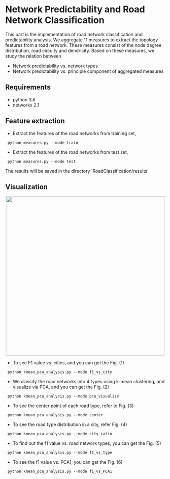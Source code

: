 # Network Predictability and Road Network Classification

This part is the implementation of road network classification and predictability analysis. We aggregate 11 measures to extract the topology features from a road network. These measures consist of the node degree distribution, road circuity and dendricity. Based on these measures, we study the relation between

* Network predictability vs. network types
* Network predictability vs. principle component of aggregated measures

## Requirements
* python 3.6
* networkx 2.1

## Feature extraction
* Extract the features of the road networks from training set,
```
 python measures.py --mode train
```
* Extract the features of the road networks from test set,
```
 python measures.py --mode test
```
The results will be saved in the directory 'RoadClassification/results'

## Visualization

<p align="center">
  <img src="https://github.com/jiang719/road-network-predictability/blob/master/RoadClassification/figures/combine.png" width="500" height="500">
</p>

* To see F1 value vs. cities, and you can get the Fig. (1)
```
 python kmean_pca_analysis.py --mode f1_vs_city
```
* We classify the road networks into 4 types using k-mean clustering, and visualize via PCA, and you can get the Fig. (2)
```
 python kmean_pca_analysis.py --mode pca_visualize
```
* To see the center point of each road type, refer to Fig. (3)
```
 python kmean_pca_analysis.py --mode center
```
* To see the road type distribution in a city, refer Fig. (4)
```
 python kmean_pca_analysis.py --mode city_ratio
```
* To find out the f1 value vs. road network types, you can get the Fig. (5)
```
 python kmean_pca_analysis.py --mode f1_vs_type
```
* To see the f1 value vs. PCA1, you can get the Fig. (6)
```
 python kmean_pca_analysis.py --mode f1_vs_PCA1
```